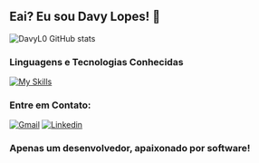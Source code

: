 ## Eai?  Eu sou Davy Lopes! 👋

![DavyL0 GitHub stats](https://github-readme-stats.vercel.app/api?username=DavyL0&show_icons=true&theme=dark)

### Linguagens e Tecnologias Conhecidas 

[![My Skills](https://skillicons.dev/icons?i=js,typescript,html,css,nodejs,java,python,react,aws)](https://skillicons.dev)

### Entre em Contato:

[![Gmail](https://img.shields.io/badge/Gmail-D14836?style=for-the-badge&logo=gmail&logoColor=white)](mailto:d4vyl0pes@gmail.com?subject=&body=)
[![Linkedin](https://img.shields.io/badge/LinkedIn-0077B5?style=for-the-badge&logo=linkedin&logoColor=white)](https://www.linkedin.com/in/davy-lopes-b0491025a/)

### Apenas um desenvolvedor, apaixonado por software!

